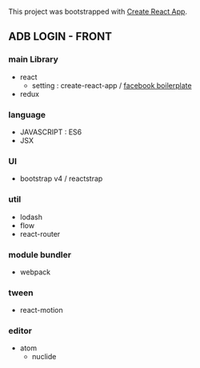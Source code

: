 This project was bootstrapped with [Create React App](https://github.com/facebookincubator/create-react-app).

## ADB LOGIN - FRONT

### main Library
- react
  -  setting : create-react-app / [facebook boilerplate](https://github.com/facebookincubator/create-react-app)
- redux

### language
- JAVASCRIPT : ES6
- JSX

### UI
- bootstrap v4 / reactstrap

### util
- lodash
- flow
- react-router

### module bundler
- webpack

### tween
- react-motion

### editor
- atom
  - nuclide
